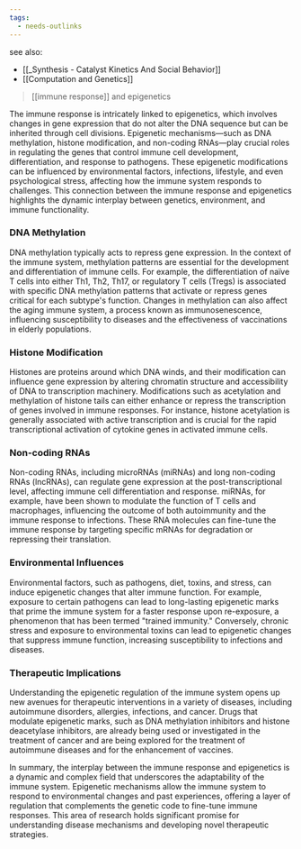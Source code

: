 ```yaml
---
tags:
  - needs-outlinks
---
```

see also:
- [[_Synthesis - Catalyst Kinetics And Social Behavior]]
- [[Computation and Genetics]]

>[[immune response]] and epigenetics

The immune response is intricately linked to epigenetics, which involves changes in gene expression that do not alter the DNA sequence but can be inherited through cell divisions. Epigenetic mechanisms—such as DNA methylation, histone modification, and non-coding RNAs—play crucial roles in regulating the genes that control immune cell development, differentiation, and response to pathogens. These epigenetic modifications can be influenced by environmental factors, infections, lifestyle, and even psychological stress, affecting how the immune system responds to challenges. This connection between the immune response and epigenetics highlights the dynamic interplay between genetics, environment, and immune functionality.

### DNA Methylation

DNA methylation typically acts to repress gene expression. In the context of the immune system, methylation patterns are essential for the development and differentiation of immune cells. For example, the differentiation of naïve T cells into either Th1, Th2, Th17, or regulatory T cells (Tregs) is associated with specific DNA methylation patterns that activate or repress genes critical for each subtype's function. Changes in methylation can also affect the aging immune system, a process known as immunosenescence, influencing susceptibility to diseases and the effectiveness of vaccinations in elderly populations.

### Histone Modification

Histones are proteins around which DNA winds, and their modification can influence gene expression by altering chromatin structure and accessibility of DNA to transcription machinery. Modifications such as acetylation and methylation of histone tails can either enhance or repress the transcription of genes involved in immune responses. For instance, histone acetylation is generally associated with active transcription and is crucial for the rapid transcriptional activation of cytokine genes in activated immune cells.

### Non-coding RNAs

Non-coding RNAs, including microRNAs (miRNAs) and long non-coding RNAs (lncRNAs), can regulate gene expression at the post-transcriptional level, affecting immune cell differentiation and response. miRNAs, for example, have been shown to modulate the function of T cells and macrophages, influencing the outcome of both autoimmunity and the immune response to infections. These RNA molecules can fine-tune the immune response by targeting specific mRNAs for degradation or repressing their translation.

### Environmental Influences

Environmental factors, such as pathogens, diet, toxins, and stress, can induce epigenetic changes that alter immune function. For example, exposure to certain pathogens can lead to long-lasting epigenetic marks that prime the immune system for a faster response upon re-exposure, a phenomenon that has been termed "trained immunity." Conversely, chronic stress and exposure to environmental toxins can lead to epigenetic changes that suppress immune function, increasing susceptibility to infections and diseases.

### Therapeutic Implications

Understanding the epigenetic regulation of the immune system opens up new avenues for therapeutic interventions in a variety of diseases, including autoimmune disorders, allergies, infections, and cancer. Drugs that modulate epigenetic marks, such as DNA methylation inhibitors and histone deacetylase inhibitors, are already being used or investigated in the treatment of cancer and are being explored for the treatment of autoimmune diseases and for the enhancement of vaccines.

In summary, the interplay between the immune response and epigenetics is a dynamic and complex field that underscores the adaptability of the immune system. Epigenetic mechanisms allow the immune system to respond to environmental changes and past experiences, offering a layer of regulation that complements the genetic code to fine-tune immune responses. This area of research holds significant promise for understanding disease mechanisms and developing novel therapeutic strategies.


